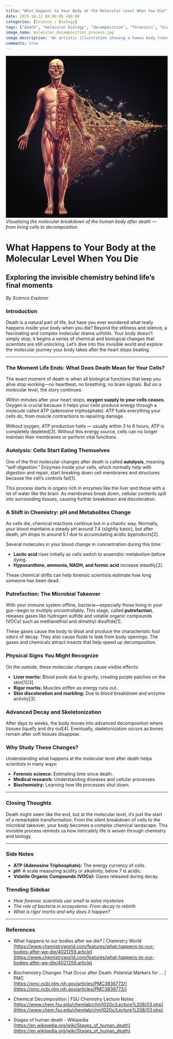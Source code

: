 ```yaml
---
title: "What Happens to Your Body at the Molecular Level When You Die"
date: 2025-10-12 09:08:06 +08:00
categories: [Science / Biology]
tags: ["death", "molecular biology", "decomposition", "forensics", "biochemistry"]
image_name: molecular_decomposition_process.jpg
image_description: "An artistic illustration showing a human body transitioning from a living state to the molecular breakdown stage after death, highlighting cells breaking down, enzymes releasing, and bacteria colonizing tissues."
comments: true
---
```



![Visualizing the molecular breakdown of the human body after death — from living cells to decomposition.](/assets/images/molecular_decomposition_process.jpg)
*Visualizing the molecular breakdown of the human body after death — from living cells to decomposition.*

<!-- Image Description: An artistic illustration showing a human body transitioning from a living state to the molecular breakdown stage after death, highlighting cells breaking down, enzymes releasing, and bacteria colonizing tissues. -->


# What Happens to Your Body at the Molecular Level When You Die

## Exploring the invisible chemistry behind life’s final moments

*By Science Explorer*

### Introduction

Death is a natural part of life, but have you ever wondered what really happens inside your body when you die? Beyond the stillness and silence, a fascinating and complex molecular drama unfolds. Your body doesn’t simply stop; it begins a series of chemical and biological changes that scientists are still unlocking. Let’s dive into this invisible world and explore the molecular journey your body takes after the heart stops beating.

---

### The Moment Life Ends: What Does Death Mean for Your Cells?

The exact moment of death is when all biological functions that keep you alive stop working—no heartbeat, no breathing, no brain signals. But on a molecular level, the story continues.

Within minutes after your heart stops, **oxygen supply to your cells ceases**. Oxygen is crucial because it helps your cells produce energy through a molecule called ATP (adenosine triphosphate). ATP fuels everything your cells do, from muscle contractions to repairing damage.

Without oxygen, ATP production halts — usually within 3 to 6 hours, ATP is completely depleted[3]. Without this energy source, cells can no longer maintain their membranes or perform vital functions.

### Autolysis: Cells Start Eating Themselves

One of the first molecular changes after death is called **autolysis**, meaning “self-digestion.” Enzymes inside your cells, which normally help with digestion and repair, start breaking down cell membranes and structures because the cell’s controls fail[1].

This process starts in organs rich in enzymes like the liver and those with a lot of water like the brain. As membranes break down, cellular contents spill into surrounding tissues, causing further breakdown and discoloration.

### A Shift in Chemistry: pH and Metabolites Change

As cells die, chemical reactions continue but in a chaotic way. Normally, your blood maintains a steady pH around 7.4 (slightly basic), but after death, pH drops to around 5.1 due to accumulating acidic byproducts[2].

Several molecules in your blood change in concentration during this time:

- **Lactic acid** rises initially as cells switch to anaerobic metabolism before dying.
- **Hypoxanthine, ammonia, NADH, and formic acid** increase steadily[2].

These chemical shifts can help forensic scientists estimate how long someone has been dead.

### Putrefaction: The Microbial Takeover

With your immune system offline, bacteria—especially those living in your gut—begin to multiply uncontrollably. This stage, called **putrefaction**, releases gases like hydrogen sulfide and volatile organic compounds (VOCs) such as methanethiol and dimethyl disulfide[1].

These gases cause the body to bloat and produce the characteristic foul odors of decay. They also cause fluids to leak from body openings. The gases and chemicals attract insects that help speed up decomposition.

### Physical Signs You Might Recognize

On the outside, these molecular changes cause visible effects:

- **Livor mortis:** Blood pools due to gravity, creating purple patches on the skin[1][3].
- **Rigor mortis:** Muscles stiffen as energy runs out.
- **Skin discoloration and marbling:** Due to blood breakdown and enzyme activity[3].

### Advanced Decay and Skeletonization

After days to weeks, the body moves into advanced decomposition where tissues liquefy and dry out[4]. Eventually, skeletonization occurs as bones remain after soft tissues disappear.

### Why Study These Changes?

Understanding what happens at the molecular level after death helps scientists in many ways:

- **Forensic science:** Estimating time since death.
- **Medical research:** Understanding diseases and cellular processes.
- **Biochemistry:** Learning how life processes shut down.

---

### Closing Thoughts

Death might seem like the end, but at the molecular level, it’s just the start of a remarkable transformation. From the silent breakdown of cells to the microbial takeover, your body becomes a complex chemical landscape. This invisible process reminds us how intricately life is woven through chemistry and biology.

---

### Side Notes

- **ATP (Adenosine Triphosphate):** The energy currency of cells.
- **pH:** A scale measuring acidity or alkalinity; below 7 is acidic.
- **Volatile Organic Compounds (VOCs):** Gases released during decay.

### Trending Sidebar

- *How forensic scientists use smell to solve mysteries*
- *The role of bacteria in ecosystems: From decay to rebirth*
- *What is rigor mortis and why does it happen?*

---

### References

- What happens to our bodies after we die? | Chemistry World  
  [https://www.chemistryworld.com/features/what-happens-to-our-bodies-after-we-die/4021259.article](https://www.chemistryworld.com/features/what-happens-to-our-bodies-after-we-die/4021259.article)

- Biochemistry Changes That Occur after Death: Potential Markers for ... | PMC  
  [https://pmc.ncbi.nlm.nih.gov/articles/PMC3836773/](https://pmc.ncbi.nlm.nih.gov/articles/PMC3836773/)

- Chemical Decomposition | FSU Chemistry Lecture Notes  
  [https://www.chem.fsu.edu/chemlab/chm1020c/Lecture%208/03.php](https://www.chem.fsu.edu/chemlab/chm1020c/Lecture%208/03.php)

- Stages of human death - Wikipedia  
  [https://en.wikipedia.org/wiki/Stages_of_human_death](https://en.wikipedia.org/wiki/Stages_of_human_death)

